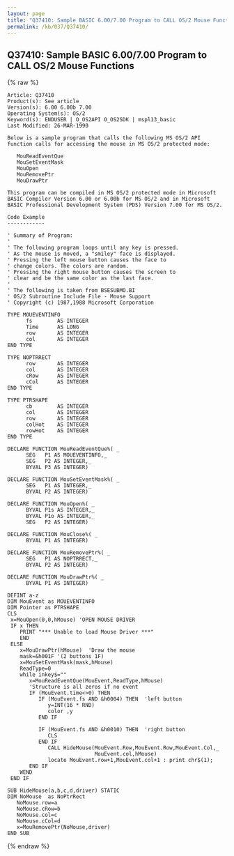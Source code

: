 ```yaml
---
layout: page
title: "Q37410: Sample BASIC 6.00/7.00 Program to CALL OS/2 Mouse Functions"
permalink: /kb/037/Q37410/
---
```


## Q37410: Sample BASIC 6.00/7.00 Program to CALL OS/2 Mouse Functions

{% raw %}

	Article: Q37410
	Product(s): See article
	Version(s): 6.00 6.00b 7.00
	Operating System(s): OS/2
	Keyword(s): ENDUSER | O_OS2API O_OS2SDK | mspl13_basic
	Last Modified: 26-MAR-1990
	
	Below is a sample program that calls the following MS OS/2 API
	function calls for accessing the mouse in MS OS/2 protected mode:
	
	   MouReadEventQue
	   MouSetEventMask
	   MouOpen
	   MouRemovePtr
	   MouDrawPtr
	
	This program can be compiled in MS OS/2 protected mode in Microsoft
	BASIC Compiler Version 6.00 or 6.00b for MS OS/2 and in Microsoft
	BASIC Professional Development System (PDS) Version 7.00 for MS OS/2.
	
	Code Example
	------------
	
	' Summary of Program:
	'
	' The following program loops until any key is pressed.
	' As the mouse is moved, a "smiley" face is displayed.
	' Pressing the left mouse button causes the face to
	' change colors. The colors are random.
	' Pressing the right mouse button causes the screen to
	' clear and be the same color as the last face.
	'
	' The following is taken from BSESUBMO.BI
	' OS/2 Subroutine Include File - Mouse Support
	' Copyright (c) 1987,1988 Microsoft Corporation
	
	TYPE MOUEVENTINFO
	      fs        AS INTEGER
	      Time      AS LONG
	      row       AS INTEGER
	      col       AS INTEGER
	END TYPE
	
	TYPE NOPTRRECT
	      row       AS INTEGER
	      col       AS INTEGER
	      cRow      AS INTEGER
	      cCol      AS INTEGER
	END TYPE
	
	TYPE PTRSHAPE
	      cb        AS INTEGER
	      col       AS INTEGER
	      row       AS INTEGER
	      colHot    AS INTEGER
	      rowHot    AS INTEGER
	END TYPE
	
	DECLARE FUNCTION MouReadEventQue%( _
	      SEG   P1 AS MOUEVENTINFO,_
	      SEG   P2 AS INTEGER,_
	      BYVAL P3 AS INTEGER)
	
	DECLARE FUNCTION MouSetEventMask%( _
	      SEG   P1 AS INTEGER,_
	      BYVAL P2 AS INTEGER)
	
	DECLARE FUNCTION MouOpen%( _
	      BYVAL P1s AS INTEGER,_
	      BYVAL P1o AS INTEGER,_
	      SEG   P2 AS INTEGER)
	
	DECLARE FUNCTION MouClose%( _
	      BYVAL P1 AS INTEGER)
	
	DECLARE FUNCTION MouRemovePtr%( _
	      SEG   P1 AS NOPTRRECT,_
	      BYVAL P2 AS INTEGER)
	
	DECLARE FUNCTION MouDrawPtr%( _
	      BYVAL P1 AS INTEGER)
	
	DEFINT a-z
	DIM MouEvent as MOUEVENTINFO
	DIM Pointer as PTRSHAPE
	CLS
	 x=MouOpen(0,0,hMouse) 'OPEN MOUSE DRIVER
	 IF x THEN
	    PRINT "*** Unable to load Mouse Driver ***"
	    END
	 ELSE
	    x=MouDrawPtr(hMouse)  'Draw the mouse
	    mask=&h001F '(2 buttons 1F)
	    x=MouSetEventMask(mask,hMouse)
	    ReadType=0
	    while inkey$=""
	       x=MouReadEventQue(MouEvent,ReadType,hMouse)
	       'Structure is all zeros if no event
	       IF (MouEvent.time<>0) THEN
	          IF (MouEvent.fs AND &h0004) THEN  'left button
	             y=INT(16 * RND)
	             color ,y
	          END IF
	
	          IF (MouEvent.fs AND &h0010) THEN  'right button
	             CLS
	          END IF
	             CALL HideMouse(MouEvent.Row,MouEvent.Row,MouEvent.Col,_
	                            MouEvent.col,hMouse)
	             locate MouEvent.row+1,MouEvent.col+1 : print chr$(1);
	       END IF
	    WEND
	 END IF
	
	SUB HideMouse(a,b,c,d,driver) STATIC
	DIM NoMouse  as NoPtrRect
	   NoMouse.row=a
	   NoMouse.cRow=b
	   NoMouse.col=c
	   NoMouse.cCol=d
	   x=MouRemovePtr(NoMouse,driver)
	END SUB

{% endraw %}
